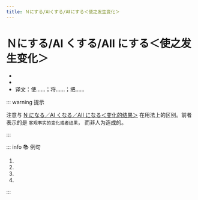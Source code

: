 ```yaml
---
title: Ｎにする/AⅠくする/AⅡにする＜使之发生变化＞
---
```


# Ｎにする/AⅠ くする/AⅡ にする＜使之发生变化＞

* <grammer-content sentence="意义：表示**人为造成的**变化的结果或者状态；" />
* <grammer-content sentence="接续：名词 + にする / **形容词第一连用形(AⅠく / AⅡに)** + する；" />
* 译文：使......；将......；把......

::: warning 提示

注意与 [N になる／AⅠ くなる／AⅡ になる＜变化的结果＞](../course6/1-7-7.md) 在用法上的区别。前者表示的是 `客观事实的变化或者结果`， 而非人为造成的。

:::

::: info :books: 例句

1. <grammer-content id='1-10-8-0' sentence="[音/おと]をもう[少/すこ]し**[大/おお]きくして**もいいですか。" trans="把声音再稍微调大一些。" />
2. <grammer-content id='1-10-8-1' sentence="りんごを**ジュースにして**[飲/の]みます。" trans="把苹果榨成汁喝。" />
3. <grammer-content id='1-10-8-2' sentence="[教室/きょうしつ]を**きれいにして**ください。" trans="请把教室打扫干净。" />
4. <grammer-content id='1-10-8-3' sentence="[夢/ゆめ]を**[現実/げんじつ]にしたい**。" trans="梦想成真。" />

:::
